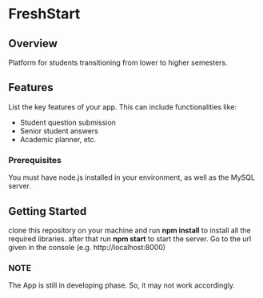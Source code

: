 # FreshStart

## Overview
Platform for students transitioning from lower to higher semesters.



## Features
List the key features of your app. This can include functionalities like:
- Student question submission
- Senior student answers
- Academic planner, etc.

### Prerequisites
You must have node.js installed in your environment, as well as the MySQL server.

## Getting Started
clone this repository on your machine and run **npm install** to install all the required libraries.
after that run **npm start** to start the server.
Go to the url given in the console (e.g. http://localhost:8000)

### NOTE
The App is still in developing phase. So, it may not work accordingly.

